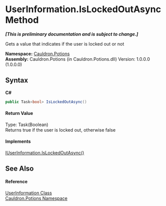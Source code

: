 # UserInformation.IsLockedOutAsync Method 
 _**\[This is preliminary documentation and is subject to change.\]**_

Gets a value that indicates if the user is locked out or not

**Namespace:**&nbsp;<a href="N_Cauldron_Potions">Cauldron.Potions</a><br />**Assembly:**&nbsp;Cauldron.Potions (in Cauldron.Potions.dll) Version: 1.0.0.0 (1.0.0.0)

## Syntax

**C#**<br />
``` C#
public Task<bool> IsLockedOutAsync()
```


#### Return Value
Type: Task(Boolean)<br />Returns true if the user is locked out, otherwise false

#### Implements
<a href="M_Cauldron_Potions_IUserInformation_IsLockedOutAsync">IUserInformation.IsLockedOutAsync()</a><br />

## See Also


#### Reference
<a href="T_Cauldron_Potions_UserInformation">UserInformation Class</a><br /><a href="N_Cauldron_Potions">Cauldron.Potions Namespace</a><br />